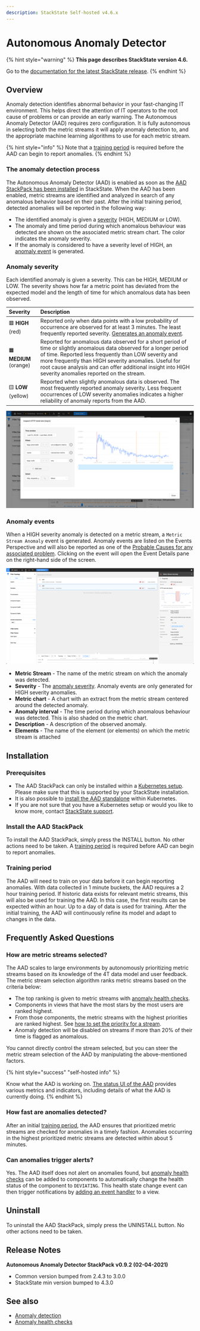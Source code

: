 ```yaml
---
description: StackState Self-hosted v4.6.x
---
```


# Autonomous Anomaly Detector

{% hint style="warning" %}
**This page describes StackState version 4.6.**

Go to the [documentation for the latest StackState release](https://docs.stackstate.com/stackpacks/add-ons/aad).
{% endhint %}

## Overview

Anomaly detection identifies abnormal behavior in your fast-changing IT environment. This helps direct the attention of IT operators to the root cause of problems or can provide an early warning. The Autonomous Anomaly Detector (AAD) requires zero configuration. It is fully autonomous in selecting both the metric streams it will apply anomaly detection to, and the appropriate machine learning algorithms to use for each metric stream.

{% hint style="info" %}
Note that a [training period](aad.md#training-period) is required before the AAD can begin to report anomalies.
{% endhint %}

### The anomaly detection process

The Autonomous Anomaly Detector (AAD) is enabled as soon as the [AAD StackPack has been installed](aad.md#install-the-aad-stackpack) in StackState. When the AAD has been enabled, metric streams are identified and analyzed in search of any anomalous behavior based on their past. After the initial training period, detected anomalies will be reported in the following way:

* The identified anomaly is given a [severity](aad.md#anomaly-severity) (HIGH, MEDIUM or LOW).
* The anomaly and time period during which anomalous behaviour was detected are shown on the associated metric stream chart. The color indicates the anomaly severity.
* If the anomaly is considered to have a severity level of HIGH, an [anomaly event](aad.md#anomaly-events) is generated.

### Anomaly severity

Each identified anomaly is given a severity. This can be HIGH, MEDIUM or LOW. The severity shows how far a metric point has deviated from the expected model and the length of time for which anomalous data has been observed.

| Severity | Description |
| :--- | :--- |
| 🟥 **HIGH** (red) | Reported only when data points with a low probability of occurrence are observed for at least 3 minutes. The least frequently reported severity. [Generates an anomaly event](aad.md#anomaly-events). |
| 🟧 **MEDIUM** (orange) | Reported for anomalous data observed for a short period of time or slightly anomalous data observed for a longer period of time. Reported less frequently than LOW severity and more frequently than HIGH severity anomalies. Useful for root cause analysis and can offer additional insight into HIGH severity anomalies reported on the stream. |
| 🟨 **LOW** (yellow) | Reported when slightly anomalous data is observed. The most frequently reported anomaly severity. Less frequent occurrences of LOW severity anomalies indicates a higher reliability of anomaly reports from the AAD. |

![HIGH, MEDIUM and LOW severity anomalies](/.gitbook/assets/v46_anomaly_severity_inspector.png)

### Anomaly events

When a HIGH severity anomaly is detected on a metric stream, a `Metric Stream Anomaly` event is generated. Anomaly events are listed on the Events Perspective and will also be reported as one of the [Probable Causes for any associated problem](../../use/problem-analysis/problem_investigation.md#probable-causes). Clicking on the event will open the Event Details pane on the right-hand side of the screen.

![Metric stream anomaly event details pane](../../.gitbook/assets/v46_event_metric_stream_anomaly.png)

* **Metric Stream** - The name of the metric stream on which the anomaly was detected.
* **Severity** - The [anomaly severity](#anomaly-severity). Anomaly events are only generated for HIGH severity anomalies.
* **Metric chart** - A chart with an extract from the metric stream centered around the detected anomaly.
* **Anomaly interval** - The time period during which anomalous behaviour was detected. This is also shaded on the metric chart.
* **Description** - A description of the observed anomaly.
* **Elements** - The name of the element (or elements) on which the metric stream is attached

## Installation
    
### Prerequisites[](http://not.a.link "StackState Self-Hosted only")

* The AAD StackPack can only be installed within a [Kubernetes setup](../../setup/install-stackstate/kubernetes_install/ "StackState Self-Hosted only"). Please make sure that this is supported by your StackState installation.
* It is also possible to [install the AAD standalone](../../setup/install-stackstate/kubernetes_install/aad_standalone.md "StackState Self-Hosted only") within Kubernetes.
* If you are not sure that you have a Kubernetes setup or would you like to know more, contact [StackState support](https://support.stackstate.com/hc/en-us "StackState Self-Hosted only").

### Install the AAD StackPack

To install the AAD StackPack, simply press the INSTALL button. No other actions need to be taken. A [training period](aad.md#training-period) is required before AAD can begin to report anomalies.

### Training period

The AAD will need to train on your data before it can begin reporting anomalies. With data collected in 1 minute buckets, the AAD requires a 2 hour training period. If historic data exists for relevant metric streams, this will also be used for training the AAD. In this case, the first results can be expected within an hour.  Up to a day of data is used for training.  After the initial training, the AAD will continuously refine its model and adapt to changes in the data.

## Frequently Asked Questions

### How are metric streams selected?

The AAD scales to large environments by autonomously prioritizing metric streams based on its knowledge of the 4T data model and user feedback. The metric stream selection algorithm ranks metric streams based on the criteria below:

* The top ranking is given to metric streams with [anomaly health checks](../../use/health-state/anomaly-health-checks.md).
* Components in views that have the most stars by the most users are ranked highest.
* From those components, the metric streams with the highest priorities are ranked highest. See [how to set the priority for a stream](../../use/metrics-and-events/set-telemetry-stream-priority.md).
* Anomaly detection will be disabled on streams if more than 20% of their time is flagged as anomalous.

You cannot directly control the stream selected, but you can steer the metric stream selection of the AAD by manipulating the above-mentioned factors.

{% hint style="success" "self-hosted info" %}

Know what the AAD is working on. [The status UI of the AAD](/setup/install-stackstate/kubernetes_install/aad_standalone.md#troubleshooting) provides various metrics and indicators, including details of what the AAD is currently doing.
{% endhint %}

### How fast are anomalies detected?

After an initial [training period](aad.md#training-period), the AAD ensures that prioritized metric streams are checked for anomalies in a timely fashion. Anomalies occurring in the highest prioritized metric streams are detected within about 5 minutes.

### Can anomalies trigger alerts?

Yes. The AAD itself does not alert on anomalies found, but [anomaly health checks](../../use/health-state/anomaly-health-checks.md) can be added to components to automatically change the health status of the component to `DEVIATING`. This health state change event can then trigger notifications by [adding an event handler](../../use/stackstate-ui/views/manage-event-handlers.md) to a view.

## Uninstall

To uninstall the AAD StackPack, simply press the UNINSTALL button. No other actions need to be taken.

## Release Notes

**Autonomous Anomaly Detector StackPack v0.9.2 (02-04-2021)**

* Common version bumped from 2.4.3 to 3.0.0
* StackState min version bumped to 4.3.0

## See also

* [Anomaly detection](../../use/concepts/anomaly-detection.md)
* [Anomaly health checks](../../use/health-state/anomaly-health-checks.md)
